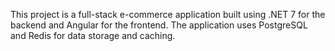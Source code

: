 This project is a full-stack e-commerce application built using .NET 7 for the backend and Angular for the frontend. The application uses PostgreSQL and Redis for data storage and caching.
